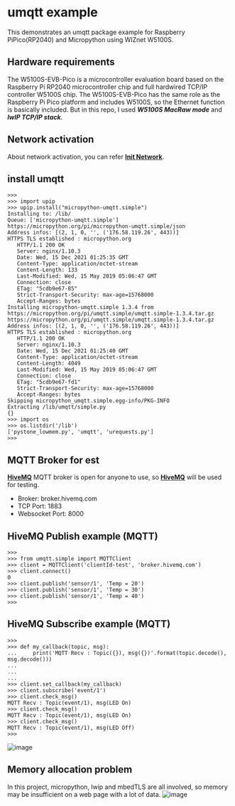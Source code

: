 # umqtt example

This demonstrates an umqtt package example for Raspberry PiPico(RP2040) and Micropython using WIZnet W5100S.


## Hardware requirements
The W5100S-EVB-Pico is a microcontroller evaluation board based on the Raspberry Pi RP2040 microcontroller chip and full hardwired TCP/IP controller W5100S chip. 
The W5100S-EVB-Pico has the same role as the Raspberry Pi Pico platform and includes W5100S, so the Ethernet function is basically included.
But in this repo, I used ***W5100S MacRaw mode*** and ***lwIP TCP/IP stack***.

## Network activation
About network activation, you can refer **[Init Network](documents/init_network.md)**.

## install umqtt
```
>>> 
>>> import upip
>>> upip.install("micropython-umqtt.simple")
Installing to: /lib/
Queue: ['micropython-umqtt.simple']
https://micropython.org/pi/micropython-umqtt.simple/json
Address infos: [(2, 1, 0, '', ('176.58.119.26', 443))]
HTTPS TLS established : micropython.org 
   HTTP/1.1 200 OK
   Server: nginx/1.10.3
   Date: Wed, 15 Dec 2021 01:25:35 GMT
   Content-Type: application/octet-stream
   Content-Length: 133
   Last-Modified: Wed, 15 May 2019 05:06:47 GMT
   Connection: close
   ETag: "5cdb9e67-85"
   Strict-Transport-Security: max-age=15768000
   Accept-Ranges: bytes
Installing micropython-umqtt.simple 1.3.4 from https://micropython.org/pi/umqtt.simple/umqtt.simple-1.3.4.tar.gz
https://micropython.org/pi/umqtt.simple/umqtt.simple-1.3.4.tar.gz
Address infos: [(2, 1, 0, '', ('176.58.119.26', 443))]
HTTPS TLS established : micropython.org 
   HTTP/1.1 200 OK
   Server: nginx/1.10.3
   Date: Wed, 15 Dec 2021 01:25:40 GMT
   Content-Type: application/octet-stream
   Content-Length: 4049
   Last-Modified: Wed, 15 May 2019 05:06:47 GMT
   Connection: close
   ETag: "5cdb9e67-fd1"
   Strict-Transport-Security: max-age=15768000
   Accept-Ranges: bytes
Skipping micropython_umqtt.simple.egg-info/PKG-INFO
Extracting /lib/umqtt/simple.py
{}
>>> import os
>>> os.listdir('/lib')
['pystone_lowmem.py', 'umqtt', 'urequests.py']
>>> 
```

## MQTT Broker for est
**[HiveMQ](https://www.hivemq.com/public-mqtt-broker/)** MQTT broker is open for anyone to use, so **[HiveMQ](https://www.hivemq.com/public-mqtt-broker/)** will be used for testing. 
* Broker: broker.hivemq.com
* TCP Port: 1883
* Websocket Port: 8000

## HiveMQ Publish example (MQTT)
```
>>> 
>>> from umqtt.simple import MQTTClient
>>> client = MQTTClient('clientId-test', 'broker.hivemq.com')
>>> client.connect()
0
>>> client.publish('sensor/1', 'Temp = 20')
>>> client.publish('sensor/1', 'Temp = 30')
>>> client.publish('sensor/1', 'Temp = 40')
>>> 
```

## HiveMQ Subscribe example (MQTT)
```
>>> 
>>> def my_callback(topic, msg):
...     print('MQTT Recv : Topic({}), msg({})'.format(topic.decode(), msg.decode()))
...     
...     
... 
>>> client.set_callback(my_callback)
>>> client.subscribe('event/1')
>>> client.check_msg()
MQTT Recv : Topic(event/1), msg(LED On)
>>> client.check_msg()
MQTT Recv : Topic(event/1), msg(LED On)
>>> client.check_msg()
MQTT Recv : Topic(event/1), msg(LED Off)
>>> 
```

![image](https://user-images.githubusercontent.com/2126804/146122099-863b2701-c070-4574-9024-760b62da28dc.png)


## Memory allocation problem
In this project, micropython, lwip and mbedTLS are all involved, so memory may be insufficient on a web page with a lot of data.
![image](https://user-images.githubusercontent.com/2126804/146104583-34673623-005b-4b4a-8cb1-d1d8653b0fcf.png)
